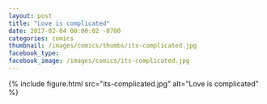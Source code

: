 ```yaml
---
layout: post
title: "Love is complicated"
date: 2017-02-04 00:00:02 -0700
categories: comics
thumbnail: /images/comics/thumbs/its-complicated.jpg
facebook_type:
facebook_image: /images/comics/its-complicated.jpg
---
```


{% include figure.html src="its-complicated.jpg" alt="Love is complicated" %}

